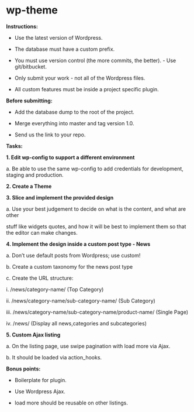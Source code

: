 # wp-theme

**Instructions:**

- Use the latest version of Wordpress.

- The database must have a custom prefix.

- You must use version control (the more commits, the better). - Use git/bitbucket.

- Only submit your work - not all of the Wordpress files.

- All custom features must be inside a project specific plugin.

  

**Before submitting:**

- Add the database dump to the root of the project.

- Merge everything into master and tag version 1.0.

- Send us the link to your repo.

  

**Tasks:**

**1. Edit wp-config to support a different environment**

a. Be able to use the same wp-config to add credentials for development, staging and production.

**2. Create a Theme**

**3. Slice and implement the provided design**

a. Use your best judgement to decide on what is the content, and what are other

stuff like widgets quotes, and how it will be best to implement them so that the editor can make changes.

**4. Implement the design inside a custom post type - News**

a. Don’t use default posts from Wordpress; use custom!

b. Create a custom taxonomy for the news post type

c. Create the URL structure:

i. /news/category-name/ (Top Category)

ii. /news/category-name/sub-category-name/ (Sub Category)

iii. /news/category-name/sub-category-name/product-name/ (Single Page)

iv. /news/ (Display all news,categories and subcategories)

**5. Custom Ajax listing**

a. On the listing page, use swipe pagination with​ load more via Ajax.

b. It should be loaded via action_hooks.

  

**Bonus points:**

- Boilerplate for plugin.

- Use Wordpress Ajax.

- load more should be reusable on other listings.
